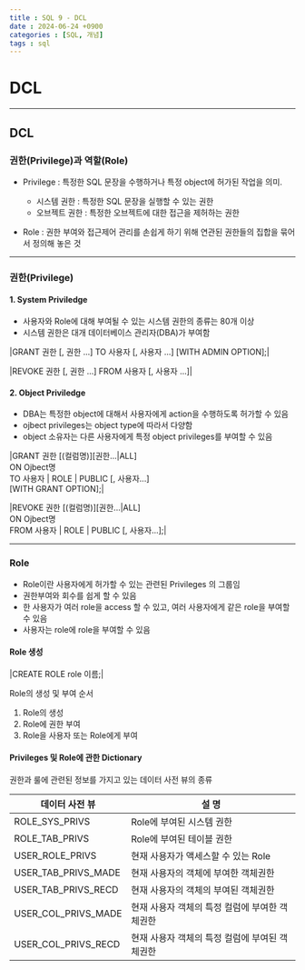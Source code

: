 ```yaml
---
title : SQL 9 - DCL
date : 2024-06-24 +0900
categories : [SQL, 개념]
tags : sql
---
```

# **DCL**
---
## DCL

### 권한(Privilege)과 역할(Role)
- Privilege : 특정한 SQL 문장을 수행하거나 특정 object에 허가된 작업을 의미. 
    - 시스템 권한 : 특정한 SQL 문장을 실행할 수 있는 권한
    - 오브젝트 권한 : 특정한 오브젝트에 대한 접근을 제허하는 권한

- Role : 권한 부여와 접근제어 관리를 손쉽게 하기 위해 연관된 권한들의 집합을 묶어서 정의해 놓은 것

---
### 권한(Privilege)

#### 1. System Priviledge
- 사용자와 Role에 대해 부여될 수 있는 시스템 권한의 종류는 80개 이상
- 시스템 권한은 대개 데이터베이스 관리자(DBA)가 부여함

|GRANT 권한 [, 권한 ...] TO 사용자 [, 사용자 ...] [WITH ADMIN OPTION];|

|REVOKE 권한 [, 권한 ...] FROM 사용자 [, 사용자 ...]|

#### 2. Object Priviledge
- DBA는 특정한 object에 대해서 사용자에게 action을 수행하도록 허가할 수 있음
- ojbect privileges는 object type에 따라서 다양함
- object 소유자는 다른 사용자에게 특정 object privileges를 부여할 수 있음

|GRANT 권한 [(컬럼명)][권한...\|ALL] <br> ON Ojbect명 <br> TO 사용자 \| ROLE \| PUBLIC [, 사용자...]  <br> [WITH GRANT OPTION];|

|REVOKE 권한 [(컬럼명)][권한...\|ALL] <br> ON Ojbect명 <br> FROM 사용자 \| ROLE \| PUBLIC [, 사용자...];|

---
### Role
- Role이란 사용자에게 허가할 수 있는 관련된 Privileges 의 그룹임
- 권한부여와 회수를 쉽게 할 수 있음
- 한 사용자가 여러 role을 access 할 수 있고, 여러 사용자에게 같은 role을 부여할 수 있음
- 사용자는 role에 role을 부여할 수 있음

#### Role 생성

|CREATE ROLE role 이름;|

Role의 생성 및 부여 순서
1. Role의 생성
2. Role에 권한 부여
3. Role을 사용자 또는 Role에게 부여

#### Privileges 및 Role에 관한 Dictionary

권한과 룰에 관련된 정보를 가지고 있는 데이터 사전 뷰의 종류

|데이터 사전 뷰|설 명|
|---|---|
|ROLE_SYS_PRIVS|Role에 부여된 시스템 권한|
|ROLE_TAB_PRIVS|Role에 부여된 테이블 권한|
|USER_ROLE_PRIVS|현재 사용자가 액세스할 수 있는 Role|
|USER_TAB_PRIVS_MADE|현재 사용자의 객체에 부여한 객체권한|
|USER_TAB_PRIVS_RECD|현재 사용자의 객체의 부여된 객체권한|
|USER_COL_PRIVS_MADE|현재 사용자 객체의 특정 컬럼에 부여한 객체권한|
|USER_COL_PRIVS_RECD|현재 사용자 객체의 특정 컬럼에 부여된 객체권한|




